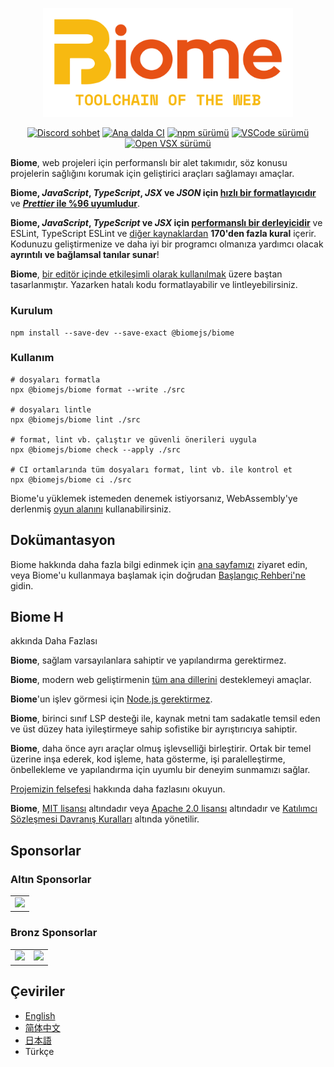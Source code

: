 <p align="center">
    <img alt="Biome - Web'in alet takımı"
         src="https://raw.githubusercontent.com/biomejs/resources/main/biome-logo-slogan.svg"
         width="400">
</p>

<div align="center">

[![Discord sohbet][discord-badge]][discord-url]
[![Ana dalda CI][ci-badge]][ci-url]
[![npm sürümü][npm-badge]][npm-url]
[![VSCode sürümü][vscode-badge]][vscode-url]
[![Open VSX sürümü][open-vsx-badge]][open-vsx-url]

[discord-badge]: https://badgen.net/discord/online-members/BypW39g6Yc?icon=discord&label=discord&color=green
[discord-url]: https://discord.gg/BypW39g6Yc
[ci-badge]: https://github.com/biomejs/biome/actions/workflows/main.yml/badge.svg
[ci-url]: https://github.com/biomejs/biome/actions/workflows/main.yml
[npm-badge]: https://badgen.net/npm/v/@biomejs/biome?icon=npm&color=green&label=%40biomejs%2Fbiome
[npm-url]: https://www.npmjs.com/package/@biomejs/biome/v/latest
[vscode-badge]: https://badgen.net/vs-marketplace/v/biomejs.biome?label=vscode&icon=visualstudio&color=green
[vscode-url]: https://marketplace.visualstudio.com/items?itemName=biomejs.biome
[open-vsx-badge]: https://badgen.net/open-vsx/version/biomejs/biome?label=open-vsx&color=green
[open-vsx-url]: https://open-vsx.org/extension/biomejs/biome

</div>

**Biome**, web projeleri için performanslı bir alet takımıdır, söz konusu projelerin sağlığını korumak için geliştirici araçları sağlamayı amaçlar.

**Biome, _JavaScript_, _TypeScript_, _JSX_ ve _JSON_ için [hızlı bir formatlayıcıdır](./benchmark#formatting)** ve **[_Prettier_ ile %96 uyumludur](https://console.algora.io/challenges/prettier)**.

**Biome, _JavaScript_, _TypeScript_ ve _JSX_ için [performanslı bir derleyicidir](https://github.com/biomejs/biome/tree/main/benchmark#linting)** ve ESLint, TypeScript ESLint ve [diğer kaynaklardan](https://github.com/biomejs/biome/discussions/3) **170'den fazla kural** içerir.
Kodunuzu geliştirmenize ve daha iyi bir programcı olmanıza yardımcı olacak **ayrıntılı ve bağlamsal tanılar sunar**!

**Biome**, [bir editör içinde etkileşimli olarak kullanılmak](https://biomejs.dev/guides/integrate-in-editor/) üzere baştan tasarlanmıştır.
Yazarken hatalı kodu formatlayabilir ve lintleyebilirsiniz.

### Kurulum

```shell
npm install --save-dev --save-exact @biomejs/biome
```

### Kullanım

```shell
# dosyaları formatla
npx @biomejs/biome format --write ./src

# dosyaları lintle
npx @biomejs/biome lint ./src

# format, lint vb. çalıştır ve güvenli önerileri uygula
npx @biomejs/biome check --apply ./src

# CI ortamlarında tüm dosyaları format, lint vb. ile kontrol et
npx @biomejs/biome ci ./src
```

Biome'u yüklemek istemeden denemek istiyorsanız, WebAssembly'ye derlenmiş [oyun alanını](https://biomejs.dev/playground/) kullanabilirsiniz.

## Dokümantasyon

Biome hakkında daha fazla bilgi edinmek için [ana sayfamızı][biomejs] ziyaret edin,
veya Biome'u kullanmaya başlamak için doğrudan [Başlangıç Rehberi'ne][getting-started] gidin.

## Biome H

akkında Daha Fazlası

**Biome**, sağlam varsayılanlara sahiptir ve yapılandırma gerektirmez.

**Biome**, modern web geliştirmenin [tüm ana dillerini][language-support] desteklemeyi amaçlar.

**Biome**'un işlev görmesi için [Node.js gerektirmez](https://biomejs.dev/guides/manual-installation/).

**Biome**, birinci sınıf LSP desteği ile, kaynak metni tam sadakatle temsil eden ve üst düzey hata iyileştirmeye sahip sofistike bir ayrıştırıcıya sahiptir.

**Biome**, daha önce ayrı araçlar olmuş işlevselliği birleştirir. Ortak bir temel üzerine inşa ederek, kod işleme, hata gösterme, işi paralelleştirme, önbellekleme ve yapılandırma için uyumlu bir deneyim sunmamızı sağlar.

[Projemizin felsefesi][biome-philosophy] hakkında daha fazlasını okuyun.

**Biome**, [MIT lisansı](https://github.com/biomejs/biome/tree/main/LICENSE-MIT) altındadır veya [Apache 2.0 lisansı](https://github.com/biomejs/biome/tree/main/LICENSE-APACHE) altındadır ve [Katılımcı Sözleşmesi Davranış Kuralları](https://github.com/biomejs/biome/tree/main/CODE_OF_CONDUCT.md) altında yönetilir.

## Sponsorlar

### Altın Sponsorlar

<table>
  <tbody>
    <tr>
      <td align="center" valign="middle">
        <a href="https://shiguredo.jp/" target="_blank"><img src="https://shiguredo.jp/official_shiguredo_logo.svg" height="120"></a>
      </td>
    </tr>
  </tbody>
</table>

### Bronz Sponsorlar

<table>
  <tbody>
    <tr>
      <td align="center" valign="middle">
        <a href="https://www.kanamekey.com" target="_blank"><img src="https://images.opencollective.com/kaname/d15fd98/logo/256.png?height=80" width="80"></a>
      </td>
      <td align="center" valign="middle">
        <a href="https://nanabit.dev/" target="_blank"><img src="https://images.opencollective.com/nanabit/d15fd98/logo/256.png?height=80" width="80"></a>
      </td>
    </tr>
  </tbody>
</table>

## Çeviriler

- [English](./README.md)
- [简体中文](./README.zh-CN.md)
- [日本語](./README.ja.md)
- Türkçe

[biomejs]: https://biomejs.dev/tr/
[biome-philosophy]: https://biomejs.dev/tr/internals/philosophy/
[language-support]: https://biomejs.dev/tr/internals/language-support/
[getting-started]: https://biomejs.dev/tr/guides/getting-started/
